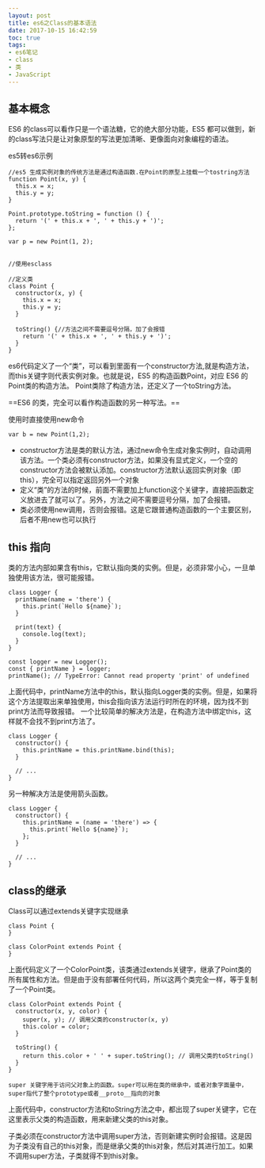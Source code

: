 ```yaml
---
layout: post
title: es6之Class的基本语法
date: 2017-10-15 16:42:59
toc: true
tags:
- es6笔记
- class
- 类
- JavaScript
---
```



## 基本概念
ES6 的class可以看作只是一个语法糖，它的绝大部分功能，ES5 都可以做到，新的class写法只是让对象原型的写法更加清晰、更像面向对象编程的语法。

es5转es6示例 <!--more-->
```
//es5 生成实例对象的传统方法是通过构造函数.在Point的原型上挂载一个tostring方法
function Point(x, y) {
  this.x = x;
  this.y = y;
}

Point.prototype.toString = function () {
  return '(' + this.x + ', ' + this.y + ')';
};

var p = new Point(1, 2);


//使用esclass

//定义类
class Point {
  constructor(x, y) {
    this.x = x;
    this.y = y;
  }

  toString() {//方法之间不需要逗号分隔，加了会报错
    return '(' + this.x + ', ' + this.y + ')';
  }
}

```

 es6代码定义了一个“类”，可以看到里面有一个constructor方法,就是构造方法，而this关键字则代表实例对象。也就是说，ES5 的构造函数Point，对应 ES6 的Point类的构造方法。 Point类除了构造方法，还定义了一个toString方法。

==ES6 的类，完全可以看作构造函数的另一种写法。==

使用时直接使用new命令
```
var b = new Point(1,2);

```

- constructor方法是类的默认方法，通过new命令生成对象实例时，自动调用该方法。一个类必须有constructor方法，如果没有显式定义，一个空的constructor方法会被默认添加。constructor方法默认返回实例对象（即this），完全可以指定返回另外一个对象
- 定义“类”的方法的时候，前面不需要加上function这个关键字，直接把函数定义放进去了就可以了。另外，方法之间不需要逗号分隔，加了会报错。
- 类必须使用new调用，否则会报错。这是它跟普通构造函数的一个主要区别，后者不用new也可以执行

## this 指向

类的方法内部如果含有this，它默认指向类的实例。但是，必须非常小心，一旦单独使用该方法，很可能报错。
```
class Logger {
  printName(name = 'there') {
    this.print(`Hello ${name}`);
  }

  print(text) {
    console.log(text);
  }
}

const logger = new Logger();
const { printName } = logger;
printName(); // TypeError: Cannot read property 'print' of undefined
```
上面代码中，printName方法中的this，默认指向Logger类的实例。但是，如果将这个方法提取出来单独使用，this会指向该方法运行时所在的环境，因为找不到print方法而导致报错。
一个比较简单的解决方法是，在构造方法中绑定this，这样就不会找不到print方法了。
```
class Logger {
  constructor() {
    this.printName = this.printName.bind(this);
  }

  // ...
}
```

另一种解决方法是使用箭头函数。

```
class Logger {
  constructor() {
    this.printName = (name = 'there') => {
      this.print(`Hello ${name}`);
    };
  }

  // ...
}
```

## class的继承

Class可以通过extends关键字实现继承
```
class Point {
}

class ColorPoint extends Point {
}
```
上面代码定义了一个ColorPoint类，该类通过extends关键字，继承了Point类的所有属性和方法。但是由于没有部署任何代码，所以这两个类完全一样，等于复制了一个Point类。

```
class ColorPoint extends Point {
  constructor(x, y, color) {
    super(x, y); // 调用父类的constructor(x, y)
    this.color = color;
  }

  toString() {
    return this.color + ' ' + super.toString(); // 调用父类的toString()
  }
}
```
    super 关键字用于访问父对象上的函数。super可以用在类的继承中，或者对象字面量中，super指代了整个prototype或者__proto__指向的对象

上面代码中，constructor方法和toString方法之中，都出现了super关键字，它在这里表示父类的构造函数，用来新建父类的this对象。

子类必须在constructor方法中调用super方法，否则新建实例时会报错。这是因为子类没有自己的this对象，而是继承父类的this对象，然后对其进行加工。如果不调用super方法，子类就得不到this对象。
